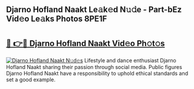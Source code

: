 ## Djarno Hofland Naakt Le𝚊k𝚎d N𝚞𝚍e - Part-bEz Vid𝚎o Le𝚊ks Photos 8PE1F

# <h2><a href="http://fb3xir.evod.top/?m=Djarno+Hofland+Naakt">🔗 👉🔴 Djarno Hofland Naakt Vid𝚎o Ph𝚘t𝚘s</a></h2>

[![Djarno Hofland Naakt N𝚞d𝚎s](https://i.imgur.com/8V9OHl7.gif)](http://fb3xir.evod.top/?m=Djarno+Hofland+Naakt)
Lifestyle and dance enthusiast Djarno Hofland Naakt sharing their passion through social media. Public figures Djarno Hofland Naakt have a responsibility to uphold ethical standards and set a good example. 
